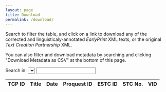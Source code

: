 ```yaml
---
layout: page
title: Download
permalink: /download/
---
```


Search to filter the table, and click on a link to download any of the corrected and linguisticaly-annotated *EarlyPrint* XML texts, or the original *Text Creation Partnership* XML.

You can also filter and download metadata by searching and clicking "Download Metadata as CSV" at the bottom of this page.

<form class="fr">
  <label>Search in:</label>
  <select id="metadataSelect"></select>
  <input type="text" id="metadataInput" />
</form>
<table id="metadataTable" class="display">
  <thead>
    <tr class="header">
      <th>TCP ID</th>
      <!-- <th>Author</th> -->
      <th>Title</th>
      <th>Date</th>
      <th>Proquest ID</th>
      <th>ESTC ID</th>
      <th>STC No.</th>
      <!-- <th>Thomason Tracts No.</th> -->
      <th>VID</th>
    </tr>
  </thead>
  <tbody></tbody>
</table>


<script src="/assets/tools/js/jquery-1.11.0.min.js?v=1500"></script><script src="/assets/tools/js/jquery-1.11.0.min.js?v=1500"></script>
<script src="/assets/tools/js/jquery.csv.min.js?v=1500"></script>
<link rel="stylesheet" type="text/css" href="https://cdn.datatables.net/v/dt/dt-1.10.20/b-1.6.1/b-html5-1.6.1/datatables.min.css"/>
<script type="text/javascript" src="https://cdn.datatables.net/v/dt/dt-1.10.20/b-1.6.1/b-html5-1.6.1/datatables.min.js"></script>
<script>
var columns = [
  { data: 'dlps',
    name: 'TCP ID',
    render: function(data, type, row) {
      return `${data}<div><a href='https://bitbucket.org/shcdemo/${ data.slice(0,3) }/raw/master/${ data }.xml' target='_blank'>EP XML</a></div><div><a href='https://raw.githubusercontent.com/textcreationpartnership/${data}/master/${data}.xml' target='_blank'>TCP XML</a></div>`
    },
    width: '75px'
  },
  /*{ data: 'author',
    name: 'Author'
    },*/
  { data: 'title',
    name: 'Title'
    },
  { data: 'date',
    name: 'Date'
    },
  { data: 'proquest',
    name: 'Proquest ID'
    },
  { data: 'estc',
    name: 'ESTC ID'
    },
  { data: 'stc',
    name: 'STC No.'
    },
  { data: 'vid',
    name: 'VID'
  }
]
$(document).ready( function () {
  columns.forEach(col => {
    var option = $("<option></option>").val(col.name).text(col.name);
    $('#metadataSelect').append(option);
    });

  $.ajax({
    url: "/assets/flatmetadata.csv"
    }).done(function(data) {
      var d = $.csv.toObjects(data, {separator: "\t"});
      var table = $('#metadataTable').DataTable({
        pageLength: 25,
        deferRender: true,
        autoWidth: false,
        scrollY: '500px',
        data: d,
        dom: "ltiBpr",
        buttons: [ {extend: "csv", text: "Download Metadata as CSV"} ],
        columns: columns
        });
      var col = "TCP ID";
      $('#metadataSelect').on('change', function() {
        col = this.value;
        table.search('').columns().search( '' ).column(`${col}:name`).search( $('#metadataInput').val() ).draw();
      });
      $('#metadataInput').on( 'keyup', function () {
        table.column(`${col}:name`).search( this.value ).draw();
      });

      })

} );
</script>
